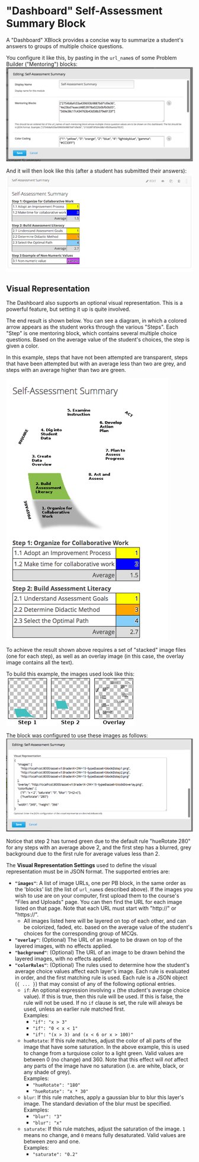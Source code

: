 "Dashboard" Self-Assessment Summary Block
=========================================

A "Dashboard" XBlock provides a concise way to summarize a student's answers to
groups of multiple choice questions.

You configure it like this, by pasting in the `url_name`s of some Problem
Builder ("Mentoring") blocks:
![Screen shot of Dashboard XBlock configuration](img/dashboard-configuration.png)


And it will then look like this (after a student has submitted their answers):
![Screen shot of a Dashboard XBlock](img/dashboard-example.png)


Visual Representation
---------------------

The Dashboard also supports an optional visual representation. This is a
powerful feature, but setting it up is quite involved.

The end result is shown below. You can see a diagram, in which a colored arrow
appears as the student works through the various "Steps". Each "Step" is one
mentoring block, which contains several multiple choice questions. Based on the
average value of the student's choices, the step is given a color.

In this example, steps that have not been attempted are transparent, steps that
have been attempted but with an average less than two are grey, and steps with
an average higher than two are green.

![Screen shot of visual representation](img/dashboard-visual.png)

To achieve the result shown above requires a set of "stacked" image files (one
for each step), as well as an overlay image (in this case, the overlay image
contains all the text).

To build this example, the images used look like this:  
![Images Used](img/dashboard-visual-instructions.png)

The block was configured to use these images as follows:
![Screen shot of visual representation rule configuration](img/dashboard-visual-config.png)

Notice that step 2 has turned green due to the default rule "hueRotate 280" for
any steps with an average above 2, and the first step has a blurred, grey
background due to the first rule for average values less than 2.

The **Visual Representation Settings** used to define the visual representation
must be in JSON format. The supported entries are:

* **`"images"`**: A list of image URLs, one per PB block, in the same order as
  the 'blocks' list (the list of `url_name`s described above). If the images you
  wish to use are on your computer, first upload them to the course's "Files and
  Uploads" page. You can then find the URL for each image listed on that page.
  Note that each URL must start with "http://" or "https://".
    * All images listed here will be layered on top of each other, and can be
    colorized, faded, etc. based on the average value of the student's choices
    for the corresponding group of MCQs.
* **`"overlay"`**: (Optional) The URL of an image to be drawn on top of the
  layered images, with no effects applied.
* **`"background"`**: (Optional) The URL of an image to be drawn behind the
  layered images, with no effects applied.
* **`"colorRules"`**: (Optional) The rules used to determine how the student's
  average choice values affect each layer's image. Each rule is evaluated in
  order, and the first matching rule is used. Each rule is a JSON object
  (`{ ... }`) that may consist of any of the following optional entries.
  * `if`: An optional expression involving `x` (the student's average choice
    value). If this is true, then this rule will be used. If this is false, the
    rule will not be used. If no `if` clause is set, the rule will always be
    used, unless an earlier rule matched first.  
    Examples:
      - `"if": "x > 3"`
      - `"if": "0 < x < 1"`
      - `"if": "(x > 3) and (x < 6 or x > 100)"`
  * `hueRotate`: If this rule matches, adjust the color of all parts of the
    image that have some saturation. In the above example, this is used to
    change from a turquiose color to a light green. Valid values are between 0
    (no change) and 360. Note that this effect will *not* affect any parts of
    the image have no saturation (i.e. are white, black, or any shade of grey).  
    Examples:
      - `"hueRotate": "180"`
      - `"hueRotate": "x * 30"`
  * `blur`: If this rule matches, apply a gaussian blur to blur this layer's
    image. The standard deviation of the blur must be specified.  
    Examples:
      - `"blur": "3"`
      - `"blur": "x"`
  * `saturate`: If this rule matches, adjust the saturation of the image. `1`
    means no change, and `0` means fully desaturated. Valid values are between
    zero and one.  
    Examples:
      - `"saturate": "0.2"`
